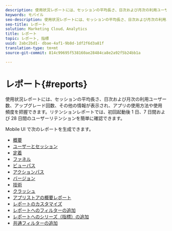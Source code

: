 ```yaml
---
description: 使用状況レポートには、セッションの平均長さ、日次および月次の利用ユーザー数、アップグレード回数、その他の情報が表示され、アプリの使用方法や使用頻度を把握できます。リテンションレポートでは、初回起動後 1 日、7 日間および 28 日間のユーザーリテンションを簡単に確認できます。
keywords: モバイル
seo-description: 使用状況レポートには、セッションの平均長さ、日次および月次の利用ユーザー数、アップグレード回数、その他の情報が表示され、アプリの使用方法や使用頻度を把握できます。リテンションレポートでは、初回起動後 1 日、7 日間および 28 日間のユーザーリテンションを簡単に確認できます。
seo-title: レポート
solution: Marketing Cloud、Analytics
title: レポート
topic: レポート, 指標
uuid: 2abc2bd1- dbae-4af1-9b8d-1df2f6d3a81f
translation-type: tm+mt
source-git-commit: 814c99695f538160ae28484ca8e2a92f5b24bb1a

---
```



# レポート{#reports}

使用状況レポートには、セッションの平均長さ、日次および月次の利用ユーザー数、アップグレード回数、その他の情報が表示され、アプリの使用方法や使用頻度を把握できます。リテンションレポートでは、初回起動後 1 日、7 日間および 28 日間のユーザーリテンションを簡単に確認できます。

Mobile UI で次のレポートを生成できます。

* [概要](/help/using/usage/usage-overview.md)
* [ユーザーとセッション](/help/using/usage/users-sessions.md)
* [定着](/help/using/usage/reports-retention.md)
* [ファネル](/help/using/usage/reports-funnel.md)
* [ビューパス](/help/using/usage/reports-view-paths.md)
* [アクションパス](/help/using/usage/reports-action-paths.md)
* [バージョン](/help/using/usage/c-reports-versions.md)
* [技術](/help/using/usage/reports-technology.md)
* [クラッシュ](/help/using/usage/c-crashes.md)
* [アプリストアの概要レポート](/help/using/usage/c-app-store-store-performance.md)
* [レポートのカスタマイズ](/help/using/usage/reports-customize/reports-customize.md)
* [レポートへのフィルターの追加](/help/using/usage/reports-customize/t-reports-customize.md)
* [レポートへのシリーズ（指標）の追加](/help/using/usage/reports-customize/t-reports-series.md)
* [共通フィルターの追加](/help/using/usage/reports-customize/t-sticky-filter.md)
